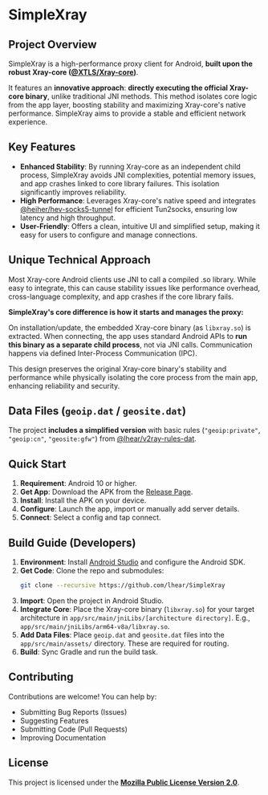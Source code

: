 # SimpleXray

## Project Overview

SimpleXray is a high-performance proxy client for Android, **built upon the robust Xray-core ([@XTLS/Xray-core](https://github.com/XTLS/Xray-core))**.

It features an **innovative approach**: **directly executing the official Xray-core binary**, unlike traditional JNI methods. This method isolates core logic from the app layer, boosting stability and maximizing Xray-core's native performance. SimpleXray aims to provide a stable and efficient network experience.

## Key Features

*   **Enhanced Stability**: By running Xray-core as an independent child process, SimpleXray avoids JNI complexities, potential memory issues, and app crashes linked to core library failures. This isolation significantly improves reliability.
*   **High Performance**: Leverages Xray-core's native speed and integrates [@heiher/hev-socks5-tunnel](https://github.com/heiher/hev-socks5-tunnel) for efficient Tun2socks, ensuring low latency and high throughput.
*   **User-Friendly**: Offers a clean, intuitive UI and simplified setup, making it easy for users to configure and manage connections.

## Unique Technical Approach

Most Xray-core Android clients use JNI to call a compiled .so library. While easy to integrate, this can cause stability issues like performance overhead, cross-language complexity, and app crashes if the core library fails.

**SimpleXray's core difference is how it starts and manages the proxy:**

On installation/update, the embedded Xray-core binary (as `libxray.so`) is extracted. When connecting, the app uses standard Android APIs to **run this binary as a separate child process**, not via JNI calls. Communication happens via defined Inter-Process Communication (IPC).

This design preserves the original Xray-core binary's stability and performance while physically isolating the core process from the main app, enhancing reliability and security.

## Data Files (`geoip.dat` / `geosite.dat`)

The project **includes a simplified version** with basic rules (`"geoip:private"`, `"geoip:cn"`, `"geosite:gfw"`) from [@lhear/v2ray-rules-dat](https://github.com/lhear/v2ray-rules-dat).

## Quick Start

1.  **Requirement**: Android 10 or higher.
2.  **Get App**: Download the APK from the [Release Page](https://github.com/lhear/SimpleXray/releases).
3.  **Install**: Install the APK on your device.
4.  **Configure**: Launch the app, import or manually add server details.
5.  **Connect**: Select a config and tap connect.

## Build Guide (Developers)

1.  **Environment**: Install [Android Studio](https://developer.android.com/studio) and configure the Android SDK.
2.  **Get Code**: Clone the repo and submodules:
    ```bash
    git clone --recursive https://github.com/lhear/SimpleXray
    ```
3.  **Import**: Open the project in Android Studio.
4.  **Integrate Core**: Place the Xray-core binary (`libxray.so`) for your target architecture in `app/src/main/jniLibs/[architecture directory]`. E.g., `app/src/main/jniLibs/arm64-v8a/libxray.so`.
5.  **Add Data Files**: Place `geoip.dat` and `geosite.dat` files into the `app/src/main/assets/` directory. These are required for routing.
6.  **Build**: Sync Gradle and run the build task.

## Contributing

Contributions are welcome! You can help by:
*   Submitting Bug Reports (Issues)
*   Suggesting Features
*   Submitting Code (Pull Requests)
*   Improving Documentation

## License

This project is licensed under the **[Mozilla Public License Version 2.0](LICENSE)**.
